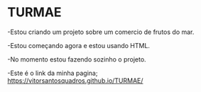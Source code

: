 # TURMAE
-Estou criando um projeto sobre um comercio de frutos do mar.

-Estou começando agora e estou usando HTML.

-No momento estou fazendo sozinho o projeto.

-Este é o link da minha pagina; https://vitorsantosquadros.github.io/TURMAE/
